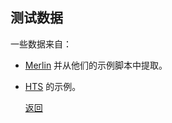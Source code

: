 ## 测试数据

一些数据来自：

- [Merlin](https://github.com/CSTR-Edinburgh/merlin) 并从他们的示例脚本中提取。

- [HTS](hts.sp.nitech.ac.jp) 的示例。

  

  

  

  

  [返回](/nnsvs-zh-translate/)
